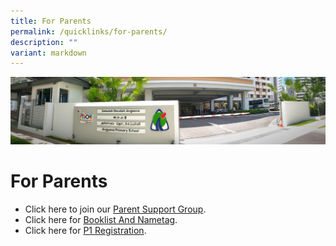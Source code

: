 ```yaml
---
title: For Parents
permalink: /quicklinks/for-parents/
description: ""
variant: markdown
---
```

![](/images/About%20Us.jpg)

# For Parents

*   Click here to join our [Parent Support Group](https://go.gov.sg/asps-psg).
*  Click here for  [Booklist And Nametag](/booklist-2024/).
*  Click here for [P1 Registration](/p1-registration/).